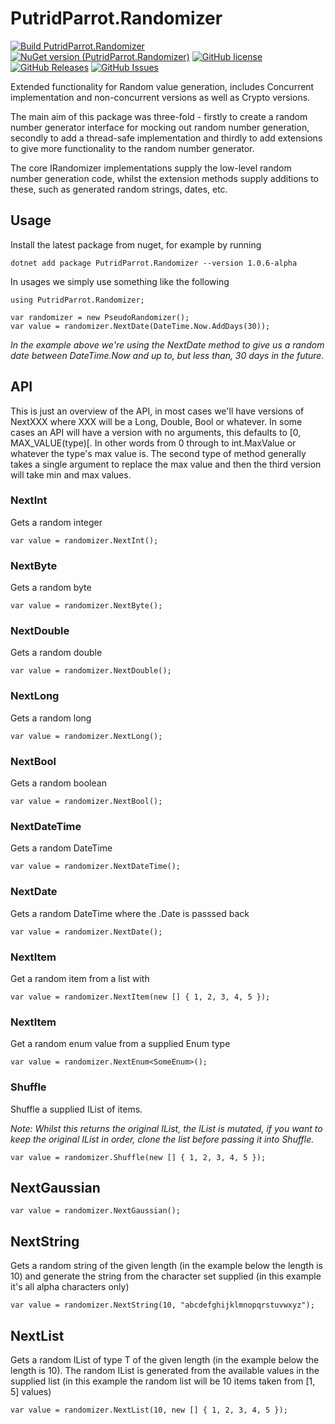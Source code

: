 # PutridParrot.Randomizer

[![Build PutridParrot.Randomizer](https://github.com/putridparrot/PutridParrot.Randomizer/actions/workflows/dotnet-core.yml/badge.svg)](https://github.com/putridparrot/PutridParrot.Randomizer/actions/workflows/dotnet-core.yml)
[![NuGet version (PutridParrot.Randomizer)](https://img.shields.io/nuget/v/PutridParrot.Randomizer.svg?style=flat-square)](https://www.nuget.org/packages/PutridParrot.Randomizer/)
[![GitHub license](https://img.shields.io/badge/license-MIT-blue.svg)](https://github.com/putridparrot/PutridParrot.Randomizer/blob/master/LICENSE.md)
[![GitHub Releases](https://img.shields.io/github/release/putridparrot/PutridParrot.Randomizer.svg)](https://github.com/putridparrot/PutridParrot.Randomizer/releases)
[![GitHub Issues](https://img.shields.io/github/issues/putridparrot/PutridParrot.Randomizer.svg)](https://github.com/putridparrot/PutridParrot.Randomizer/issues)


Extended functionality for Random value generation, includes Concurrent implementation and non-concurrent versions as well as Crypto versions. 

The main aim of this package was three-fold - firstly to create a random number generator interface for mocking out random number generation, secondly to add a thread-safe implementation and thirdly to add extensions to give more functionality to the random number generator.

The core IRandomizer implementations supply the low-level random number generation code, whilst the extension methods supply additions to these, such as generated random strings, dates, etc.

## Usage

Install the latest package from nuget, for example by running 

```
dotnet add package PutridParrot.Randomizer --version 1.0.6-alpha
```

In usages we simply use something like the following

```
using PutridParrot.Randomizer;

var randomizer = new PseudoRandomizer();
var value = randomizer.NextDate(DateTime.Now.AddDays(30));
```

_In the example above we're using the NextDate method to give us a random date between DateTime.Now and up to, but less than, 30 days in the future._

## API

This is just an overview of the API, in most cases we'll have versions of NextXXX where XXX will be a Long, Double, Bool or whatever. In some cases an API will have a version with no arguments, this defaults to [0, MAX_VALUE(type)[. In other words from 0 through to int.MaxValue or whatever the type's max value is. The second type of method generally takes a single argument to replace the max value and then the third version will take min and max values.

### NextInt

Gets a random integer

```
var value = randomizer.NextInt();
```

### NextByte

Gets a random byte

```
var value = randomizer.NextByte();
```

### NextDouble

Gets a random double

```
var value = randomizer.NextDouble();
```

### NextLong

Gets a random long

```
var value = randomizer.NextLong();
```

### NextBool

Gets a random boolean

```
var value = randomizer.NextBool();
```

### NextDateTime

Gets a random DateTime

```
var value = randomizer.NextDateTime();
```

### NextDate

Gets a random DateTime where the .Date is passsed back

```
var value = randomizer.NextDate();
```
### NextItem

Get a random item from a list with

```
var value = randomizer.NextItem(new [] { 1, 2, 3, 4, 5 });
```

### NextItem

Get a random enum value from a supplied Enum type

```
var value = randomizer.NextEnum<SomeEnum>();
```

### Shuffle

Shuffle a supplied IList of items. 

_Note: Whilst this returns the original IList, the IList is mutated, if you want to keep the original
IList in order, clone the list before passing it into Shuffle._

```
var value = randomizer.Shuffle(new [] { 1, 2, 3, 4, 5 });
```

## NextGaussian

```
var value = randomizer.NextGaussian();
```

## NextString

Gets a random string of the given length (in the example below the length is 10) and generate the string
from the character set supplied (in this example it's all alpha characters only)

```
var value = randomizer.NextString(10, "abcdefghijklmnopqrstuvwxyz");
```

## NextList

Gets a random IList of type T of the given length (in the example below the length is 10). The random IList is generated
from the available values in the supplied list (in this example the random list will be 10 items taken from [1, 5] values)

```
var value = randomizer.NextList(10, new [] { 1, 2, 3, 4, 5 });
```
